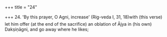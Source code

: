 +++
title = "24"

+++
24. 'By this prayer, O Agni, increase' (Rig-veda I, 31, 18)with (this verse) let him offer (at the end of the sacrifice) an oblation of Ājya in (his own) Dakṣiṇāgni, and go away where he likes;
